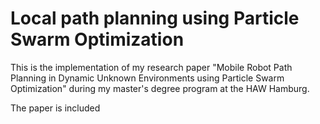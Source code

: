 # Local path planning using Particle Swarm Optimization

This is the implementation of my research paper "Mobile Robot Path Planning in Dynamic Unknown Environments using Particle Swarm Optimization" during my master's degree program at the HAW Hamburg.

The paper is included
